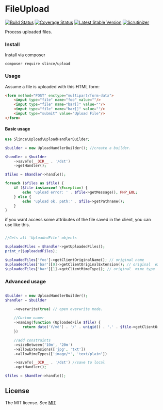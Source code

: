 # FileUpload

[![Build Status](https://img.shields.io/travis/slince/upload/master.svg?style=flat-square)](https://travis-ci.org/slince/upload)
[![Coverage Status](https://img.shields.io/codecov/c/github/slince/upload.svg?style=flat-square)](https://codecov.io/github/slince/upload)
[![Latest Stable Version](https://img.shields.io/packagist/v/slince/upload.svg?style=flat-square&label=stable)](https://packagist.org/packages/slince/upload)
[![Scrutinizer](https://img.shields.io/scrutinizer/g/slince/upload.svg?style=flat-square)](https://scrutinizer-ci.com/g/slince/upload/?branch=master)

Process uploaded files.

### Install

Install via composer

```
composer require slince/upload
```

### Usage

Assume a file is uploaded with this HTML form:

```html
<form method="POST" enctype="multipart/form-data">
    <input type="file" name="foo" value=""/>
    <input type="file" name="bar[]" value=""/>
    <input type="file" name="bar[]" value=""/>
    <input type="submit" value="Upload File"/>
</form>
```

#### Basic usage

```php
use Slince\Upload\UploadHandlerBuilder;

$builder = new UploadHandlerBuilder(); //create a builder.

$handler = $builder
    ->saveTo(__DIR__ . '/dst')
    ->getHandler();

$files = $handler->handle();

foreach ($files as $file) {
    if ($file instanceof \Exception) {
        echo 'upload error: ' . $file->getMessage(), PHP_EOL;
    } else {
        echo 'upload ok, path:' . $file->getPathname();
    }
}
```

if you want access some attributes of the file saved in the client, you can use like this.

```php

//Gets all 'UploadedFile' objects

$uploadedFiles = $handler->getUploadedFiles();
print_r($uploadedFiles);

$uploadedFiles['foo']->getClientOriginalName(); // original name
$uploadedFiles['bar'][0]->getClientOriginalExtension(); // original  extension
$uploadedFiles['bar'][1]->getClientMimeType(); // original  mime type
```

### Advanced usage

```php

$builder = new UploadHandlerBuilder();
$handler = $builder

    ->overwrite(true) // open overwrite mode. 
    
    //Custom namer
    ->naming(function (UploadedFile $file) {
        return date('Y/md') . '/' . uniqid() . '.' . $file->getClientOriginalExtension();
    })

    //add constraints
    ->sizeBetween('10m', '20m')
    ->allowExtensions(['jpg', 'txt'])
    ->allowMimeTypes(['image/*', 'text/plain'])

    ->saveTo(__DIR__ . '/dst') //save to local
    ->getHandler();

$files = $handler->handle();
```

## License
 
The MIT license. See [MIT](https://opensource.org/licenses/MIT)